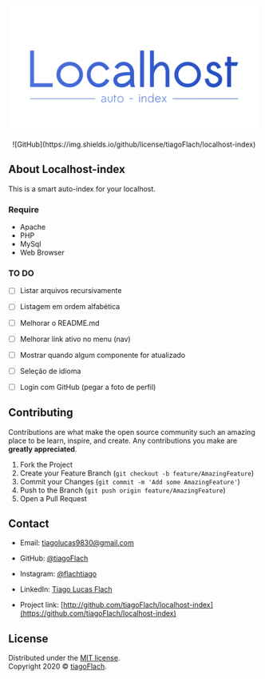 <p align="center"><img src="images/logo.svg" width="500"></p>

<p align="center">
<!-- <a href="https://travis-ci.org/laravel/framework"><img src="https://travis-ci.org/laravel/framework.svg" alt="Build Status"></a>
<a href="https://packagist.org/packages/laravel/framework"><img src="https://poser.pugx.org/laravel/framework/d/total.svg" alt="Total Downloads"></a>
<a href="https://packagist.org/packages/laravel/framework"><img src="https://poser.pugx.org/laravel/framework/v/stable.svg" alt="Latest Stable Version"></a> -->
![GitHub](https://img.shields.io/github/license/tiagoFlach/localhost-index)
</p>

## About Localhost-index

This is a smart auto-index for your localhost.

### Require
- Apache
- PHP
- MySql
- Web Browser

### TO DO
- [ ] Listar arquivos recursivamente
- [ ] Listagem em ordem alfabética
- [ ] Melhorar o README.md
- [ ] Melhorar link ativo no menu (nav)
- [ ] Mostrar quando algum componente for atualizado
- [ ] Seleção de idioma
- [ ] Login com GitHub (pegar a foto de perfil)


## Contributing

Contributions are what make the open source community such an amazing place to be learn, inspire, and create. Any contributions you make are **greatly appreciated**.

1. Fork the Project
2. Create your Feature Branch (`git checkout -b feature/AmazingFeature`)
3. Commit your Changes (`git commit -m 'Add some AmazingFeature'`)
4. Push to the Branch (`git push origin feature/AmazingFeature`)
5. Open a Pull Request



## Contact

- Email: tiagolucas9830@gmail.com
- GitHub: [@tiagoFlach](https://github.com/tiagoFlach)
- Instagram: [@flachtiago](https://instagram.com/flachtiago)
- LinkedIn: [Tiago Lucas Flach](https://linkedin.com/in/tiago-lucas-flach-585033121/)


- Project link: [http://github.com/tiagoFlach/localhost-index](https://github.com/tiagoFlach/localhost-index)


## License

Distributed under the [MIT license](https://mit-license.org/).  
Copyright 2020 © [tiagoFlach](https://github.com/tiagoFlach).
